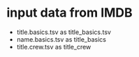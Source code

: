 # input data from IMDB
  - title.basics.tsv as title_basics.tsv
  - name.basics.tsv as title_basics
  - title.crew.tsv as title_crew
